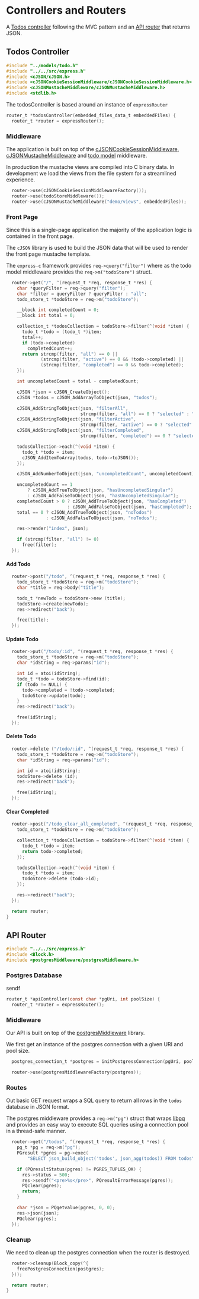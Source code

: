 # Controllers and Routers

A [Todos controller](https://github.com/williamcotton/express-c/tree/master/demo/controllers#todos-controller) following the MVC pattern and an [API router](https://github.com/williamcotton/express-c/tree/master/demo/controllers#api-router) that returns JSON.

## Todos Controller

```c
#include "../models/todo.h"
#include "../../src/express.h"
#include <cJSON/cJSON.h>
#include <cJSONCookieSessionMiddleware/cJSONCookieSessionMiddleware.h>
#include <cJSONMustacheMiddleware/cJSONMustacheMiddleware.h>
#include <stdlib.h>
```

The todosController is based around an instance of `expressRouter`

```c
router_t *todosController(embedded_files_data_t embeddedFiles) {
  router_t *router = expressRouter();
```

### Middleware

The application is built on top of the [cJSONCookieSessionMiddleware](https://github.com/williamcotton/express-c/tree/master/deps/cJSONCookieSessionMiddleware), [cJSONMustacheMiddleware](https://github.com/williamcotton/express-c/tree/master/deps/cJSONMustacheMiddleware) and [todo model](https://github.com/williamcotton/express-c/tree/master/demo/models) middleware.

In production the mustache views are compiled into C binary data. In development we load the views from the file system for a streamlined experience.

```c
  router->use(cJSONCookieSessionMiddlewareFactory());
  router->use(todoStoreMiddleware());
  router->use(cJSONMustacheMiddleware("demo/views", embeddedFiles));
```

### Front Page

Since this is a single-page application the majority of the application logic is contained in the front page.

The `cJSON` library is used to build the JSON data that will be used to render the front page mustache template.

The `express-c` framework provides `req->query("filter")` where as the todo model middleware provides the `req->m("todoStore")` struct.

```c
  router->get("/", ^(request_t *req, response_t *res) {
    char *queryFilter = req->query("filter");
    char *filter = queryFilter ? queryFilter : "all";
    todo_store_t *todoStore = req->m("todoStore");

    __block int completedCount = 0;
    __block int total = 0;

    collection_t *todosCollection = todoStore->filter(^(void *item) {
      todo_t *todo = (todo_t *)item;
      total++;
      if (todo->completed)
        completedCount++;
      return strcmp(filter, "all") == 0 ||
             (strcmp(filter, "active") == 0 && !todo->completed) ||
             (strcmp(filter, "completed") == 0 && todo->completed);
    });

    int uncompletedCount = total - completedCount;

    cJSON *json = cJSON_CreateObject();
    cJSON *todos = cJSON_AddArrayToObject(json, "todos");

    cJSON_AddStringToObject(json, "filterAll",
                            strcmp(filter, "all") == 0 ? "selected" : "");
    cJSON_AddStringToObject(json, "filterActive",
                            strcmp(filter, "active") == 0 ? "selected" : "");
    cJSON_AddStringToObject(json, "filterCompleted",
                            strcmp(filter, "completed") == 0 ? "selected" : "");

    todosCollection->each(^(void *item) {
      todo_t *todo = item;
      cJSON_AddItemToArray(todos, todo->toJSON());
    });

    cJSON_AddNumberToObject(json, "uncompletedCount", uncompletedCount);

    uncompletedCount == 1
        ? cJSON_AddTrueToObject(json, "hasUncompletedSingular")
        : cJSON_AddFalseToObject(json, "hasUncompletedSingular");
    completedCount > 0 ? cJSON_AddTrueToObject(json, "hasCompleted")
                       : cJSON_AddFalseToObject(json, "hasCompleted");
    total == 0 ? cJSON_AddTrueToObject(json, "noTodos")
               : cJSON_AddFalseToObject(json, "noTodos");

    res->render("index", json);

    if (strcmp(filter, "all") != 0)
      free(filter);
  });
```

#### Add Todo

```c
  router->post("/todo", ^(request_t *req, response_t *res) {
    todo_store_t *todoStore = req->m("todoStore");
    char *title = req->body("title");

    todo_t *newTodo = todoStore->new (title);
    todoStore->create(newTodo);
    res->redirect("back");

    free(title);
  });
```

#### Update Todo

```c
  router->put("/todo/:id", ^(request_t *req, response_t *res) {
    todo_store_t *todoStore = req->m("todoStore");
    char *idString = req->params("id");

    int id = atoi(idString);
    todo_t *todo = todoStore->find(id);
    if (todo != NULL) {
      todo->completed = !todo->completed;
      todoStore->update(todo);
    }
    res->redirect("back");

    free(idString);
  });
```

#### Delete Todo

```c
  router->delete ("/todo/:id", ^(request_t *req, response_t *res) {
    todo_store_t *todoStore = req->m("todoStore");
    char *idString = req->params("id");

    int id = atoi(idString);
    todoStore->delete (id);
    res->redirect("back");

    free(idString);
  });
```

#### Clear Completed

```c
  router->post("/todo_clear_all_completed", ^(request_t *req, response_t *res) {
    todo_store_t *todoStore = req->m("todoStore");

    collection_t *todosCollection = todoStore->filter(^(void *item) {
      todo_t *todo = item;
      return todo->completed;
    });

    todosCollection->each(^(void *item) {
      todo_t *todo = item;
      todoStore->delete (todo->id);
    });

    res->redirect("back");
  });

  return router;
}
```

## API Router

```c
#include "../../src/express.h"
#include <Block.h>
#include <postgresMiddleware/postgresMiddleware.h>
```

### Postgres Database

sendf

```c
router_t *apiController(const char *pgUri, int poolSize) {
  router_t *router = expressRouter();
```

### Middleware

Our API is built on top of the [postgresMiddleware](https://github.com/williamcotton/express-c/tree/master/deps/postgresMiddleware) library.

We first get an instance of the postgres connection with a given URI and pool size.

```c
  postgres_connection_t *postgres = initPostgressConnection(pgUri, poolSize);

  router->use(postgresMiddlewareFactory(postgres));
```

### Routes

Out basic GET request wraps a SQL query to return all rows in the `todos` database in JSON format.

The postgres middleware provides a `req->m("pg")` struct that wraps [libpq](https://www.postgresql.org/docs/14/libpq.html) and provides an easy way to execute SQL queries using a connection pool in a thread-safe manner.

```c
  router->get("/todos", ^(request_t *req, response_t *res) {
    pg_t *pg = req->m("pg");
    PGresult *pgres = pg->exec(
        "SELECT json_build_object('todos', json_agg(todos)) FROM todos");

    if (PQresultStatus(pgres) != PGRES_TUPLES_OK) {
      res->status = 500;
      res->sendf("<pre>%s</pre>", PQresultErrorMessage(pgres));
      PQclear(pgres);
      return;
    }

    char *json = PQgetvalue(pgres, 0, 0);
    res->json(json);
    PQclear(pgres);
  });
```

### Cleanup

We need to clean up the postgres connection when the router is destroyed.

```c
  router->cleanup(Block_copy(^{
    freePostgresConnection(postgres);
  }));

  return router;
}
```
